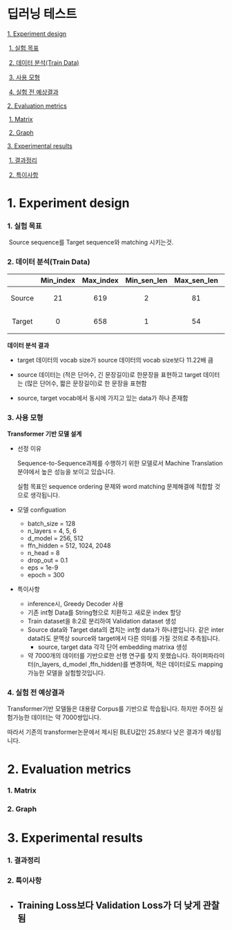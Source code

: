 # 딥러닝 테스트

[1. Experiment design](#1-experiment-design)

​	[1. 실험 목표](#1------)

​	[2. 데이터 분석(Train Data)](#2--------train-data-)

​	[3. 사용 모형](#3------)

​	[4. 실험 전 예상결과](#4----------)

[2. Evaluation metrics](#2-evaluation-metrics)

​	[1. Matrix](#1-matrix)

​	[2. Graph](#2-graph)

[3. Experimental results](#3-experimental-results)

​	[1. 결과정리](#1-----)

​	[2. 특이사항](#2-----)



# 1. Experiment design

### 1. 실험 목표

​	Source sequence를 Target sequence와 matching 시키는것.



### 2. 데이터 분석(Train Data)

|        | Min_index | Max_index | Min_sen_len | Max_sen_len | Mean_sen_len | Vocab_size |       Duplicate_row       | Corpus_sen_count |
| :----: | :-------: | :-------: | :---------: | :---------: | :----------: | :--------: | :-----------------------: | :--------------: |
| Source |    21     |    619    |      2      |     81      |  18.985399   |     53     | 1192(전체의 문장의 16.4%) |       7260       |
| Target |     0     |    658    |      1      |     54      |  10.051928   |    595     | 1187(전체의 문장의 16.3%) |       7260       |



**데이터 분석 결과**

- target 데이터의 vocab size가 source 데이터의 vocab size보다 11.22배 큼

- source 데이터는 (적은 단어수, 긴 문장길이)로 한문장을 표현하고 target 데이터는 (많은 단어수, 짧은 문장길이)로 한 문장을 표현함

- source, target vocab에서 동시에 가지고 있는 data가 하나 존재함



### 3. 사용 모형

**Transformer 기반 모델 설계**

- 선정 이유

  Sequence-to-Sequence과제를 수행하기 위한 모델로서 Machine Translation분야에서 높은 성능을 보이고 있습니다.

  실험 목표인 sequence ordering 문제와 word matching 문제해결에 적합할 것으로 생각됩니다.

  

- 모델 configuation

  - batch_size = 128
  - n_layers = 4, 5, 6
  - d_model = 256, 512
  - ffn_hidden = 512, 1024, 2048
  - n_head = 8
  - drop_out = 0.1
  - eps = 1e-9
  - epoch = 300

  

- 특이사항

  - inference시, Greedy Decoder 사용
  - 기존 int형 Data를 String형으로 치환하고 새로운 index 할당
  - Train dataset을 8:2로 분리하여 Validation dataset 생성
  - Source data와 Target data의 겹치는 int형 data가 하나뿐입니다. 같은 inter data라도 문맥상 source와 target에서 다른 의미를 가질 것의로 추측됩니다.
    - source, target data 각각 단어 embedding matrixa 생성
  - 약 7000개의 데이터를 기반으로한 선행 연구를 찾지 못했습니다. 하이퍼파라미터(n_layers, d_model ,ffn_hidden)를 변경하며, 적은 데이터로도 mapping 가능한 모델을 실험할것입니다.

  

### 4. 실험 전 예상결과

 Transformer기반 모델들은 대용량 Corpus를 기반으로 학습됩니다. 하지만 주어진 실험가능한 데이터는 약 7000쌍입니다.

따라서 기존의 transformer논문에서 제시된 BLEU값인 25.8보다 낮은 결과가 예상됩니다.



# 2. Evaluation metrics

### 1. Matrix

### 2. Graph





# 3. Experimental results

### 1. 결과정리

### 2. 특이사항

- Training Loss보다 Validation Loss가 더 낮게 관찰됨
  - 

